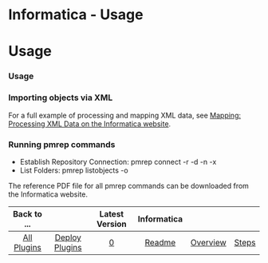 
Informatica - Usage
===================

# Usage



### Usage




 


### Importing objects via XML


For a full example of processing and mapping XML data, see [Mapping: Processing XML Data on the Informatica website](https://community.informatica.com/solutions/mapping_process_xml_data).


### Running pmrep commands


* Establish Repository Connection: pmrep connect -r -d -n -x
* List Folders: pmrep listobjects -o


The reference PDF file for all pmrep commands can be downloaded from the Informatica website.




|Back to ...||Latest Version|Informatica |||
| :---: | :---: | :---: | :---: | :---: | :---: |
|[All Plugins](../../index.md)|[Deploy Plugins](../README.md)|[0]()|[Readme](README.md)|[Overview](overview.md)|[Steps](steps.md)|

